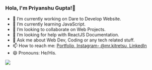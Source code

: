 ### Hola, I'm Priyanshu Gupta!👋

- 🔭 I’m currently working on Dare to Develop Website.
- 🌱 I’m currently learning JavaScript.
- 👯 I’m looking to collaborate on Web Projects.
- 🤔 I’m looking for help with ReactJS Documentation.
- 💬 Ask me about Web Dev, Coding or any tech related stuff.
- 📫 How to reach me: [Portfolio](http://priyanshu85.herokuapp.com),[ Instagram- @mr.kitretsu](https://www.instagram.com/mr.kitretsu/),[ LinkedIn](https://www.linkedin.com/in/priyanshu-gupta-a952291aa/)
- 😄 Pronouns: He/His. 

<img src="https://github-readme-stats.vercel.app/api?username=priyanshu85&&show_icons=true&title_color=ffffff&icon_color=bb2acf&text_color=daf7dc&bg_color=151515">
